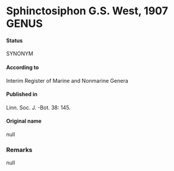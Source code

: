 # Sphinctosiphon G.S. West, 1907 GENUS

#### Status
SYNONYM

#### According to
Interim Register of Marine and Nonmarine Genera

#### Published in
Linn. Soc. J. -Bot. 38: 145.

#### Original name
null

### Remarks
null